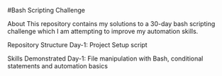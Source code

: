 #Bash Scripting Challenge

About
This repository contains my solutions to a 30-day bash scripting challenge which I am attempting to improve my automation skills.

Repository Structure
Day-1: Project Setup script

Skills Demonstrated
Day-1: File manipulation with Bash, conditional statements and automation basics
